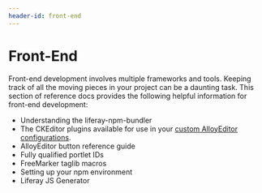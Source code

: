 ```yaml
---
header-id: front-end
---
```


# Front-End

Front-end development involves multiple frameworks and tools. Keeping track of 
all the moving pieces in your project can be a daunting task. This section of 
reference docs provides the following helpful information for front-end 
development:

- Understanding the liferay-npm-bundler
- The CKEditor plugins available for use in your 
  [custom AlloyEditor configurations](/docs/7-1/tutorials/-/knowledge_base/t/adding-buttons-to-alloyeditor-toolbars).
- AlloyEditor button reference guide
- Fully qualified portlet IDs
- FreeMarker taglib macros
- Setting up your npm environment
- Liferay JS Generator
